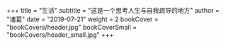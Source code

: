 +++
title = "生活"
subtitle = "这是一个思考人生与自我疏导的地方"
author = "诸葛"
date = "2019-07-21"
weight = 2
bookCover = "bookCovers/header.jpg"
bookCoverSmall = "bookCovers/header_small.jpg"
+++
